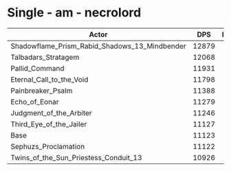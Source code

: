 # Single - am - necrolord
| Actor | DPS | Increase |
|---|:---:|:---:|
|Shadowflame_Prism_Rabid_Shadows_13_Mindbender|12879|15.78%|
|Talbadars_Stratagem|12068|8.49%|
|Pallid_Command|11931|7.27%|
|Eternal_Call_to_the_Void|11798|6.07%|
|Painbreaker_Psalm|11388|2.38%|
|Echo_of_Eonar|11279|1.40%|
|Judgment_of_the_Arbiter|11246|1.10%|
|Third_Eye_of_the_Jailer|11127|0.03%|
|Base|11123|0.00%|
|Sephuzs_Proclamation|11122|-0.01%|
|Twins_of_the_Sun_Priestess_Conduit_13|10926|-1.77%|
